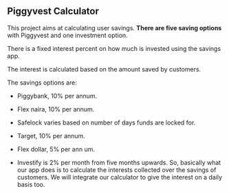 ## Piggyvest Calculator
This project aims at calculating user savings. **There are five saving options** with Piggyvest and one investment option.

There is a fixed interest percent on how much is invested using the savings app.

The interest is calculated based on the amount saved by customers.

The savings options are:
- Piggybank, 10% per annum.

- Flex naira, 10% per annum.


- Safelock varies based on number of days funds are locked for.

- Target, 10% per annum.
- Flex dollar, 5% per ann
um.
- Investify is 2% per month from five months upwards.
So, basically what our app does is to calculate the interests collected over the savings of customers.
We will integrate our calculator to give the interest on a daily basis too.
